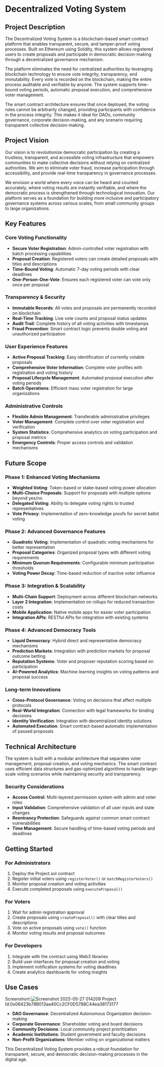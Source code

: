 # Decentralized Voting System

## Project Description

The Decentralized Voting System is a blockchain-based smart contract platform that enables transparent, secure, and tamper-proof voting processes. Built on Ethereum using Solidity, this system allows registered users to create proposals and participate in democratic decision-making through a decentralized governance mechanism.

The platform eliminates the need for centralized authorities by leveraging blockchain technology to ensure vote integrity, transparency, and immutability. Every vote is recorded on the blockchain, making the entire process auditable and verifiable by anyone. The system supports time-bound voting periods, automatic proposal execution, and comprehensive voter management.

The smart contract architecture ensures that once deployed, the voting rules cannot be arbitrarily changed, providing participants with confidence in the process integrity. This makes it ideal for DAOs, community governance, corporate decision-making, and any scenario requiring transparent collective decision-making.

## Project Vision

Our vision is to revolutionize democratic participation by creating a trustless, transparent, and accessible voting infrastructure that empowers communities to make collective decisions without relying on centralized authorities. We aim to eliminate voter fraud, increase participation through accessibility, and provide real-time transparency in governance processes.

We envision a world where every voice can be heard and counted accurately, where voting results are instantly verifiable, and where the democratic process is strengthened through technological innovation. Our platform serves as a foundation for building more inclusive and participatory governance systems across various scales, from small community groups to large organizations.

## Key Features

### Core Voting Functionality
- **Secure Voter Registration**: Admin-controlled voter registration with batch processing capabilities
- **Proposal Creation**: Registered voters can create detailed proposals with titles and descriptions
- **Time-Bound Voting**: Automatic 7-day voting periods with clear deadlines
- **One-Person-One-Vote**: Ensures each registered voter can vote only once per proposal

### Transparency & Security
- **Immutable Records**: All votes and proposals are permanently recorded on blockchain
- **Real-Time Tracking**: Live vote counts and proposal status updates
- **Audit Trail**: Complete history of all voting activities with timestamps
- **Fraud Prevention**: Smart contract logic prevents double voting and unauthorized participation

### User Experience Features
- **Active Proposal Tracking**: Easy identification of currently votable proposals
- **Comprehensive Voter Information**: Complete voter profiles with registration and voting history
- **Proposal Lifecycle Management**: Automated proposal execution after voting periods
- **Batch Operations**: Efficient mass voter registration for large organizations

### Administrative Controls
- **Flexible Admin Management**: Transferable administrative privileges
- **Voter Management**: Complete control over voter registration and verification
- **System Statistics**: Comprehensive analytics on voting participation and proposal metrics
- **Emergency Controls**: Proper access controls and validation mechanisms

## Future Scope

### Phase 1: Enhanced Voting Mechanisms
- **Weighted Voting**: Token-based or stake-based voting power allocation
- **Multi-Choice Proposals**: Support for proposals with multiple options beyond yes/no
- **Delegated Voting**: Ability to delegate voting rights to trusted representatives
- **Vote Privacy**: Implementation of zero-knowledge proofs for secret ballot voting

### Phase 2: Advanced Governance Features
- **Quadratic Voting**: Implementation of quadratic voting mechanisms for better representation
- **Proposal Categories**: Organized proposal types with different voting requirements
- **Minimum Quorum Requirements**: Configurable minimum participation thresholds
- **Voting Power Decay**: Time-based reduction of inactive voter influence

### Phase 3: Integration & Scalability
- **Multi-Chain Support**: Deployment across different blockchain networks
- **Layer 2 Integration**: Implementation on rollups for reduced transaction costs
- **Mobile Application**: Native mobile apps for easier voter participation
- **Integration APIs**: RESTful APIs for integration with existing systems

### Phase 4: Advanced Democracy Tools
- **Liquid Democracy**: Hybrid direct and representative democracy mechanisms
- **Prediction Markets**: Integration with prediction markets for proposal outcome betting
- **Reputation Systems**: Voter and proposer reputation scoring based on participation
- **AI-Powered Analytics**: Machine learning insights on voting patterns and proposal success

### Long-term Innovations
- **Cross-Protocol Governance**: Voting on decisions that affect multiple protocols
- **Real-World Integration**: Connection with legal frameworks for binding decisions
- **Identity Verification**: Integration with decentralized identity solutions
- **Automated Execution**: Smart contract-based automatic implementation of passed proposals

## Technical Architecture

The system is built with a modular architecture that separates voter management, proposal creation, and voting mechanics. The smart contract uses efficient data structures and gas-optimized algorithms to handle large-scale voting scenarios while maintaining security and transparency.

### Security Considerations
- **Access Control**: Multi-layered permission system with admin and voter roles
- **Input Validation**: Comprehensive validation of all user inputs and state changes
- **Reentrancy Protection**: Safeguards against common smart contract vulnerabilities
- **Time Management**: Secure handling of time-based voting periods and deadlines

## Getting Started

### For Administrators
1. Deploy the Project.sol contract
2. Register initial voters using `registerVoter()` or `batchRegisterVoters()`
3. Monitor proposal creation and voting activities
4. Execute completed proposals using `executeProposal()`

### For Voters
1. Wait for admin registration approval
2. Create proposals using `createProposal()` with clear titles and descriptions
3. Vote on active proposals using `vote()` function
4. Monitor voting results and proposal outcomes

### For Developers
1. Integrate with the contract using Web3 libraries
2. Build user interfaces for proposal creation and voting
3. Implement notification systems for voting deadlines
4. Create analytics dashboards for voting insights

## Use Cases
Screenshort:![Screenshot 2025-05-27 014209](https://github.com/user-attachments/assets/d22b0fda-08e0-42f3-ab2a-e578ab83139c)
Project Id:0x06423b78B013aa40Cc2CF0D5788C44ea38173177

- **DAO Governance**: Decentralized Autonomous Organization decision-making
- **Corporate Governance**: Shareholder voting and board decisions
- **Community Decisions**: Local community project prioritization
- **Academic Institutions**: Student government and faculty decisions
- **Non-Profit Organizations**: Member voting on organizational matters

This Decentralized Voting System provides a robust foundation for transparent, secure, and democratic decision-making processes in the digital age.
